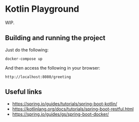 # Kotlin Playground

WIP.

## Building and running the project

Just do the following:

    docker-compose up

And then access the following in your browser:

    http://localhost:8080/greeting

## Useful links

- https://spring.io/guides/tutorials/spring-boot-kotlin/
- https://kotlinlang.org/docs/tutorials/spring-boot-restful.html
- https://spring.io/guides/gs/spring-boot-docker/
